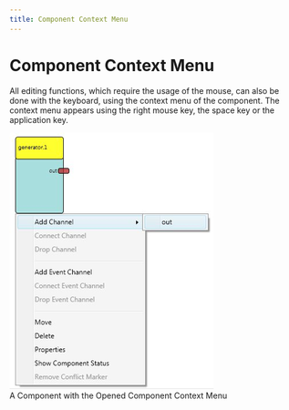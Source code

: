 ```yaml
---
title: Component Context Menu
---
```


# Component Context Menu

All editing functions, which require the usage of the mouse, can also be done with the keyboard, using the context menu of the component. The context menu appears using the right mouse key, the space key or the application key.

![Screenshot: Component with Opened Context Menu](./img/Component_with_Opened_Context_Menu.jpg "Screenshot: Component with Opened Context Menu")  
A Component with the Opened Component Context Menu
